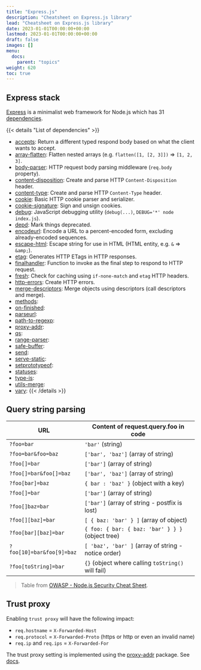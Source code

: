 ```yaml
---
title: "Express.js"
description: "Cheatsheet on Express.js library"
lead: "Cheatsheet on Express.js library"
date: 2023-01-01T00:00:00+00:00
lastmod: 2023-01-01T00:00:00+00:00
draft: false
images: []
menu:
  docs:
    parent: "topics"
weight: 620
toc: true
---
```


## Express stack

[Express](https://www.npmjs.com/package/express) is a minimalist web framework for Node.js which has 31 [dependencies](https://www.npmjs.com/package/express?activeTab=dependencies).

{{< details "List of dependencies" >}}
- [accepts](https://www.npmjs.com/package/accepts): Return a different typed respond body based on what the client wants to accept.
- [array-flatten](https://www.npmjs.com/package/array-flatten): Flatten nested arrays (e.g. `flatten([1, [2, 3]])` => `[1, 2, 3]`.
- [body-parser](https://www.npmjs.com/package/body-parser): HTTP request body parsing middleware (`req.body` property).
- [content-disposition](https://www.npmjs.com/package/content-disposition): Create and parse HTTP `Content-Disposition` header.
- [content-type](https://www.npmjs.com/package/content-type): Create and parse HTTP `Content-Type` header.
- [cookie](https://www.npmjs.com/package/cookie): Basic HTTP cookie parser and serializer.
- [cookie-signature](https://www.npmjs.com/package/cookie-signature): Sign and unsign cookies.
- [debug](https://www.npmjs.com/package/debug): JavaScript debugging utility (`debug(...)`, `DEBUG='*' node index.js`).
- [depd](https://www.npmjs.com/package/depd): Mark things deprecated.
- [encodeurl](https://www.npmjs.com/package/encodeurl): Encode a URL to a percent-encoded form, excluding already-encoded sequences.
- [escape-html](https://www.npmjs.com/package/escape-html): Escape string for use in HTML (HTML entity, e.g. `&` => `&amp;`).
- [etag](https://www.npmjs.com/package/etag): Generates HTTP ETags in HTTP responses.
- [finalhandler](https://www.npmjs.com/package/finalhandler): Function to invoke as the final step to respond to HTTP request.
- [fresh](https://www.npmjs.com/package/fresh): Check for caching using `if-none-match` and `etag` HTTP headers.
- [http-errors](https://www.npmjs.com/package/http-errors): Create HTTP errors.
- [merge-descriptors](https://www.npmjs.com/package/merge-descriptors): Merge objects using descriptors (call descriptors and merge).
- [methods](https://www.npmjs.com/package/methods):
- [on-finished](https://www.npmjs.com/package/on-finished):
- [parseurl](https://www.npmjs.com/package/parseurl):
- [path-to-regexp](https://www.npmjs.com/package/path-to-regexp):
- [proxy-addr](https://www.npmjs.com/package/proxy-addr):
- [qs](https://www.npmjs.com/package/qs):
- [range-parser](https://www.npmjs.com/package/range-parser):
- [safe-buffer](https://www.npmjs.com/package/safe-buffer):
- [send](https://www.npmjs.com/package/send):
- [serve-static](https://www.npmjs.com/package/serve-static):
- [setprototypeof](https://www.npmjs.com/package/setprototypeof):
- [statuses](https://www.npmjs.com/package/statuses):
- [type-is](https://www.npmjs.com/package/type-is):
- [utils-merge](https://www.npmjs.com/package/utils-merge):
- [vary](https://www.npmjs.com/package/vary):
{{< /details >}}

## Query string parsing

| URL                       | Content of request.query.foo in code                |
| ------------------------- | --------------------------------------------------- |
| `?foo=bar`                | `'bar'` (string)                                    |
| `?foo=bar&foo=baz`        | `['bar', 'baz']` (array of string)                  |
| `?foo[]=bar`              | `['bar']` (array of string)                         |
| `?foo[]=bar&foo[]=baz`    | `['bar', 'baz']` (array of string)                  |
| `?foo[bar]=baz`           | `{ bar : 'baz' }` (object with a key)               |
| `?foo[]=bar`              | `['bar']` (array of string)                         |
| `?foo[]baz=bar`           | `['bar']` (array of string - postfix is lost)       |
| `?foo[][baz]=bar`         | `[ { baz: 'bar' } ]` (array of object)              |
| `?foo[bar][baz]=bar`      | `{ foo: { bar: { baz: 'bar' } } }` (object tree)    |
| `?foo[10]=bar&foo[9]=baz` | `[ 'baz', 'bar' ]` (array of string - notice order) |
| `?foo[toString]=bar`      | `{}` (object where calling `toString()` will fail)  |

> Table from [OWASP - Node.js Security Cheat Sheet](https://cheatsheetseries.owasp.org/cheatsheets/Nodejs_Security_Cheat_Sheet.html#perform-input-validation).

## Trust proxy

Enabling `trust proxy` will have the following impact:

- `req.hostname` = `X-Forwarded-Host`
- `req.protocol` = `X-Forwarded-Proto` (https or http or even an invalid name)
- `req.ip` and `req.ips` = `X-Forwarded-For`

The trust proxy setting is implemented using the [proxy-addr](https://www.npmjs.com/package/proxy-addr) package. See [docs](https://expressjs.com/en/guide/behind-proxies.html).
